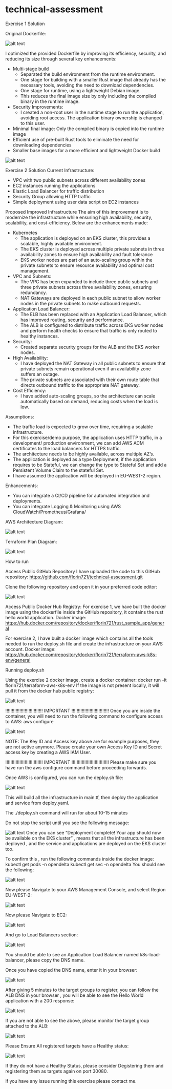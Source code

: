 # technical-assessment

Exercise 1 Solution

Original Dockerfile:

![alt text](image.png)



I optimized the provided Dockerfile by improving its efficiency, security, and reducing its size through several key enhancements:

- Multi-stage build 
  - Separated the build environment from the runtime environment.
  - One stage for building with a smaller Rust image that already has the necessary tools, avoiding the need to download dependencies.
  - One stage for runtime, using a lightweight Debian image.
  - This reduces the final image size by only including the compiled binary in the runtime image.
- Security Improvements:
  - I created a non-root user in the runtime stage to run the application, avoiding root access. The application binary ownership is changed to this user.
- Minimal final image: Only the compiled binary is copied into the runtime image 
- Efficient use of pre-built Rust tools to eliminate the need for downloading dependencies
- Smaller base images for a more efficient and lightweight Docker build

![alt text](image-1.png)


Exercise 2 Solution
Current Infrastructure:
- VPC with two public subnets across different availability zones 
- EC2 instances running the applications 
- Elastic Load Balancer for traffic distribution 
- Security Group allowing HTTP traffic 
- Simple deployment using user data script on EC2 instances

Proposed Improved Infrastructure
The aim of this improvement is to modernize the infrastructure while ensuring high availability, security, scalability, and cost-efficiency. Below are the enhancements made:
- Kubernetes
  - The application is deployed on an EKS cluster, this provides a scalable, highly available environment.
  - The EKS cluster is deployed across multiple private subnets in three availability zones to ensure high availability and fault tolerance
  - EKS worker nodes are part of an auto-scaling group within the private subnets to ensure resource availability and optimal cost management.
- VPC and Subnets:
  - The VPC has been expanded to include three public subnets and three private subnets across three availability zones, ensuring redundancy.
  - NAT Gateways are deployed in each public subnet to allow worker nodes in the private subnets to make outbound requests.
- Application Load Balancer:
  - The ELB has been replaced with an Application Load Balancer, which has improved routing, security and performance.
  - The ALB is configured to distribute traffic across EKS worker nodes and perform health checks to ensure that traffic is only routed to healthy instances.
- Security:
  - Created separate security groups for the ALB and the EKS worker nodes.
- High Availability:
  - I have deployed the NAT Gateway in all public subnets to ensure that private subnets remain operational even if an availability zone suffers an outage.
  - The private subnets are associated with their own route table that directs outbound traffic to the appropriate NAT gateway.
- Cost Efficiency:
  - I have added auto-scaling groups, so the architecture can scale automatically based on demand, reducing costs when the load is low.

Assumptions:
- The traffic load is expected to grow over time, requiring a scalable infrastructure.
- For this exercise/demo purpose, the application uses HTTP traffic, in a development/ production environment, we can add AWS ACM certificates to the load balancers for HTTPS traffic.
- The architecture needs to be highly available, across multiple AZ’s.
- The application is deployed as a type Deployment, if the application requires to be Stateful, we can change the type to Stateful Set and add a Persistent Volume Claim to the stateful Set.
- I have assumed the application will be deployed in EU-WEST-2 region.

Enhancements:
- You can integrate a CI/CD pipeline for automated integration and deployments.
- You can integrate Logging & Monitoring using AWS CloudWatch/Prometheus/Grafana/

AWS Architecture Diagram:

![alt text](image-2.png)

Terraform Plan Diagram: 
 
![alt text](image-3.png)








How to run 

Access Public GitHub Repository
I have uploaded the code to this GitHub repository:
https://github.com/florin721/technical-assessment.git

Clone the following repository and open it in your preferred code editor:

![alt text](image-4.png)
 
Access Public Docker Hub Registry:
For exercise 1, we have built the docker image using the dockerfile inside the GitHub repository, it contains the rust hello world application. Docker image:
https://hub.docker.com/repository/docker/florin721/rust_sample_app/general

For exercise 2, I have built a docker image which contains all the tools needed to run the deploy.sh file and create the infrastructure on your AWS account. Docker image:
https://hub.docker.com/repository/docker/florin721/terraform-aws-k8s-env/general

Running deploy.sh 

Using the exercise 2 docker image, create a docker container:
docker run -it florin721/terraform-aws-k8s-env
If the image is not present locally, it will pull it from the docker hub public registry:

![alt text](image-5.png)
 

!!!!!!!!!!!!!!!!!!!!!!!!!!!!!                            IMPORTANT                                   !!!!!!!!!!!!!!!!!!!!!!!!!!!!!
Once you are inside the container, you will need to run the following command to configure access to AWS: 
aws configure

![alt text](image-6.png)
 
NOTE: The Key ID and Access key above are for example purposes, they are not active anymore. Please create your own Access Key ID and Secret access key by creating a AWS IAM User.

!!!!!!!!!!!!!!!!!!!!!!!!!!!!!                            IMPORTANT                                   !!!!!!!!!!!!!!!!!!!!!!!!!!!!!
Please make sure you have run the aws configure command before proceeding forwards.

Once AWS is configured, you can run the deploy.sh file: 

![alt text](image-7.png)
 
This will build all the infrastructure in main.tf, then deploy the application and service from deploy.yaml.

The ./deploy.sh command will run for about 10-15 minutes

Do not stop the script until you see the following message:  

![alt text](image-8.png)
Once you can see “Deployment complete! Your app should now be available on the EKS cluster” , means that all the infrastructure has been deployed , and the service and applications are deployed on the EKS cluster too.

To confirm this , run the following commands inside the docker image:
kubectl get pods -n opendelta
kubectl get svc -n opendelta
You should see the following:

![alt text](image-9.png)
 

Now please Navigate to your AWS Management Console, and select Region EU-WEST-2:

 ![alt text](image-10.png)

Now please Navigate to EC2:  

![alt text](image-11.png)

And go to Load Balancers section:

![alt text](image-12.png)

 You should be able to see an Application Load Balancer named k8s-load-balancer, please copy the DNS name.

Once you have copied the DNS name, enter it in your browser: 

![alt text](image-13.png)

After giving 5 minutes to the target groups to register, you can follow the ALB DNS in your browser ,  you will be able to see the Hello World application with a 200 response:

![alt text](image-14.png)
 

If you are not able to see the above, please monitor the target group attached to the ALB:

![alt text](image-15.png)
 

Please Ensure All registered targets have a Healthy status:  

![alt text](image-16.png)

If they do not have a Healthy Status, please consider Degistering them and registering them as targets again on port 30080.





If you have any issue running this exercise please contact me.

